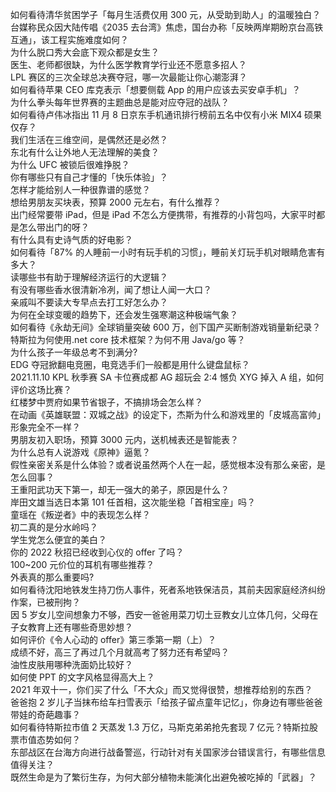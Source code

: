 如何看待清华贫困学子「每月生活费仅用 300 元，从受助到助人」的温暖独白？  
台媒称民众因大陆传唱《2035 去台湾》焦虑，国台办称「反映两岸期盼京台高铁互通」，该工程实施难度如何？  
为什么脱口秀大会底下观众都是女生？  
医生、老师都很缺，为什么医学教育学行业还不愿意多招人？  
LPL 赛区的三次全球总决赛夺冠，哪一次最能让你心潮澎湃？  
如何看待苹果 CEO 库克表示「想要侧载 App 的用户应该去买安卓手机」？  
为什么拳头每年世界赛的主题曲总是能对应夺冠的战队？  
如何看待卢伟冰指出 11 月 8 日京东手机通讯排行榜前五名中仅有小米 MIX4 硕果仅存？  
我们生活在三维空间，是偶然还是必然？  
东北有什么让外地人无法理解的美食？  
为什么 UFC 被锁后很难挣脱？  
你有哪些只有自己才懂的「快乐体验」？  
怎样才能给别人一种很靠谱的感觉？  
想给男朋友买块表，预算 2000 元左右，有什么推荐？  
出门经常要带 iPad，但是 iPad 不怎么方便携带，有推荐的小背包吗，大家平时都是怎么带出门的呀？  
有什么具有史诗气质的好电影？  
如何看待「87% 的人睡前一小时有玩手机的习惯」，睡前关灯玩手机对眼睛危害有多大？  
读哪些书有助于理解经济运行的大逻辑？  
有没有哪些香水很清新冷冽，闻了想让人闻一大口？  
亲戚叫不要读大专早点去打工好怎么办？  
为何在全球变暖的趋势下，还会发生强寒潮这种极端气象？  
如何看待《永劫无间》全球销量突破 600 万，创下国产买断制游戏销量新纪录？  
特斯拉为何使用.net core 技术框架？为何不用 Java/go 等？  
为什么孩子一年级总考不到满分?  
EDG 夺冠掀翻电竞圈，电竞选手们一般都是用什么键盘鼠标？  
2021.11.10 KPL 秋季赛 SA 卡位赛成都 AG 超玩会 2:4 憾负 XYG 掉入 A 组，如何评价这场比赛？  
红楼梦中贾府如果节省银子，不搞排场会怎么样？  
在动画《英雄联盟：双城之战》的设定下，杰斯为什么和游戏里的「皮城高富帅」形象完全不一样？  
男朋友初入职场，预算 3000 元内，送机械表还是智能表？  
为什么总有人说游戏《原神》逼氪？  
假性亲密关系是什么体验？或者说虽然两个人在一起，感觉根本没有那么亲密，是怎么回事？  
王重阳武功天下第一，却无一强大的弟子，原因是什么？  
岸田文雄当选日本第 101 任首相，这次能坐稳「首相宝座」吗？  
童瑶在《叛逆者》中的表现怎么样？  
初二真的是分水岭吗？  
学生党怎么便宜的美白？  
你的 2022 秋招已经收到心仪的 offer 了吗？  
100~200 元价位的耳机有哪些推荐？  
外表真的那么重要吗?  
如何看待沈阳地铁发生持刀伤人事件，死者系地铁保洁员，其前夫因家庭经济纠纷作案，已被刑拘？  
因 5 岁女儿空间想象力不够，西安一爸爸用菜刀切土豆教女儿立体几何，父母在子女教育上还有哪些奇思妙想？  
如何评价《令人心动的 offer》第三季第一期（上）？  
成绩不好，高三了再过几个月就高考了努力还有希望吗？  
油性皮肤用哪种洗面奶比较好？  
如何使 PPT 的文字风格显得高大上？  
2021 年双十一，你们买了什么「不大众」而又觉得很赞，想推荐给别的东西？  
爸爸抱 2 岁儿子当抹布给车扫雪表示「给孩子留点童年记忆」，你身边有哪些爸爸带娃的奇葩趣事？  
如何看待特斯拉市值 2 天蒸发 1.3 万亿，马斯克弟弟抢先套现 7 亿元？特斯拉股票市值态势如何？  
东部战区在台海方向进行战备警巡，行动针对有关国家涉台错误言行，有哪些信息值得关注？  
既然生命是为了繁衍生存，为何大部分植物未能演化出避免被吃掉的「武器」？  
